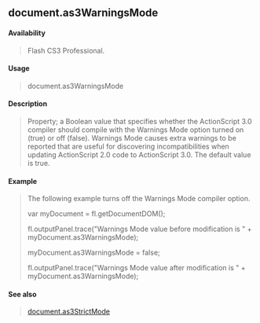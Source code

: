 ## document.as3WarningsMode

#### Availability

> Flash CS3 Professional.

#### Usage

> document.as3WarningsMode

#### Description

> Property; a Boolean value that specifies whether the ActionScript 3.0 compiler should compile with the Warnings Mode option turned on (true) or off (false). Warnings Mode causes extra warnings to be reported that are useful for discovering incompatibilities when updating ActionScript 2.0 code to ActionScript 3.0. The default value is true.

#### Example

> The following example turns off the Warnings Mode compiler option.
>
> var myDocument = fl.getDocumentDOM();
>
> fl.outputPanel.trace("Warnings Mode value before modification is " + myDocument.as3WarningsMode);
>
> myDocument.as3WarningsMode = false;
>
> fl.outputPanel.trace("Warnings Mode value after modification is " + myDocument.as3WarningsMode);

#### See also

> [document.as3StrictMode](#_bookmark138)
